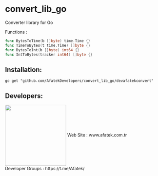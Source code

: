 # convert_lib_go

Converter library for Go

Functions :

```go
func BytesToTime(b []byte) time.Time {}
func TimeToBytes(t time.Time) []byte {}
func BytesToInt(b []byte) int64 {}
func IntToBytes(tracker int64) []byte {}
```

## Installation:

```
go get "github.com/AfatekDevelopers/convert_lib_go/devafatekconvert"
```

## Developers:
<img src="https://github.com/AfatekDevelopers/companyfiles/blob/master/afatek-logo.png?raw=true" width="200" align="center"/>
Web Site        : www.afatek.com.tr <br />
Developer Groups : https://t.me/Afatek/ <br />